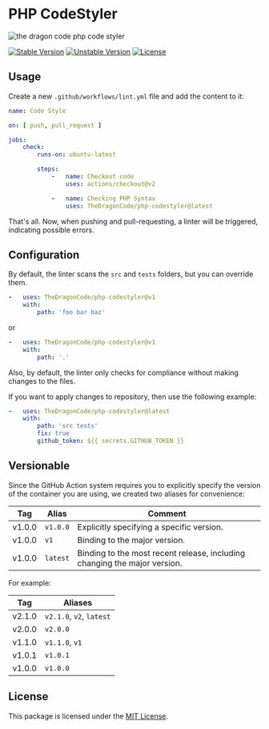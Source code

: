 # PHP CodeStyler

![the dragon code php code styler](https://preview.dragon-code.pro/the-dragon-code/php-code-styler.svg?brand=github&invert=1)

[![Stable Version][badge_stable]][link_repo]
[![Unstable Version][badge_unstable]][link_repo]
[![License][badge_license]][link_license]

## Usage

Create a new `.github/workflows/lint.yml` file and add the content to it:

```yaml
name: Code Style

on: [ push, pull_request ]

jobs:
    check:
        runs-on: ubuntu-latest

        steps:
            -   name: Checkout code
                uses: actions/checkout@v2

            -   name: Checking PHP Syntax
                uses: TheDragonCode/php-codestyler@latest
```

That's all. Now, when pushing and pull-requesting, a linter will be triggered, indicating possible errors.


## Configuration

By default, the linter scans the `src` and `tests` folders, but you can override them.

```yaml
-   uses: TheDragonCode/php-codestyler@v1
    with:
        path: 'foo bar baz'
```

or

```yaml
-   uses: TheDragonCode/php-codestyler@v1
    with:
        path: '.'
```

Also, by default, the linter only checks for compliance without making changes to the files.

If you want to apply changes to repository, then use the following example:

```yaml
-   uses: TheDragonCode/php-codestyler@latest
    with:
        path: 'src tests'
        fix: true
        github_token: ${{ secrets.GITHUB_TOKEN }}
```

## Versionable

Since the GitHub Action system requires you to explicitly specify the version of the container you are using, we created two aliases for convenience:

| Tag    | Alias  | Comment                                                                     |
|--------|--------|-----------------------------------------------------------------------------|
| v1.0.0 | `v1.0.0` | Explicitly specifying a specific version.                                 |
| v1.0.0 | `v1`     | Binding to the major version.                                             |
| v1.0.0 | `latest` | Binding to the most recent release, including changing the major version. |

For example:

| Tag    | Aliases                  |
|--------|--------------------------|
| v2.1.0 | `v2.1.0`, `v2`, `latest` |
| v2.0.0 | `v2.0.0`                 |
| v1.1.0 | `v1.1.0`, `v1`           |
| v1.0.1 | `v1.0.1`                 |
| v1.0.0 | `v1.0.0`                 |

## License

This package is licensed under the [MIT License](LICENSE).


[badge_license]:    https://img.shields.io/badge/license-MIT-green?style=flat-square

[badge_stable]:     https://img.shields.io/github/v/release/TheDragonCode/php-codestyler?label=stable&style=flat-square

[badge_unstable]:   https://img.shields.io/badge/unstable-dev--main-orange?style=flat-square

[link_license]:     LICENSE

[link_repo]:        https://github.com/TheDragonCode/php-codestyler

